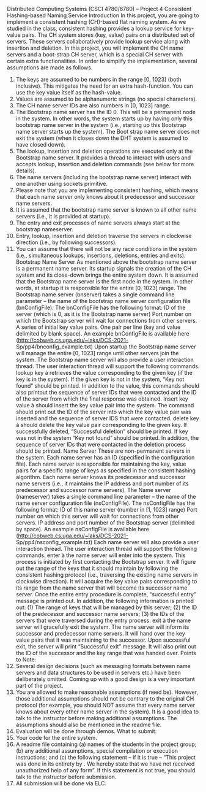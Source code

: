 Distributed	Computing	Systems	(CSCI	4780/6780)	–
Project	4
Consistent	Hashing-based	Naming	Service
Introduction
In this project, you are going to implement a consistent hashing (CH)-based flat naming system.
As we studied in the class, consistent hashing provides a lookup service for key-value pairs. The
CH system stores (key, value) pairs on a distributed set of servers. These servers collaboratively
provide lookup service along with insertion and deletion. In this project, you will implement the
CH name servers and a boot-strap CH server, which is a special CH server with certain extra
functionalities. In order to simplify the implementation, several assumptions are made as
follows.
1. The keys are assumed to be numbers in the range [0, 1023] (both inclusive). This
mitigates the need for an extra hash-function. You can use the key value itself as the
hash-value.
2. Values are assumed to be alphanumeric strings (no special characters).
3. The CH name server IDs are also numbers in [0, 1023] range.
4. The Bootstrap name server has the ID 0. This will be a permanent node in the system. In
other words, the system starts up by having only this bootstrap name server in the
system (i.e., starting up this Bootstrap name server starts up the system). The Boot strap
name server does not exit the system (when it closes down the DHT system is assumed
to have closed down).
5. The lookup, insertion and deletion operations are executed only at the Bootstrap name
server. It provides a thread to interact with users and accepts lookup, insertion and
deletion commands (see below for more details).
6. The name servers (including the bootstrap name server) interact with one another using
sockets primitive.
7. Please note that you are implementing consistent hashing, which means that each name
server only knows about it predecessor and successor name servers.
8. It is assumed that the bootstrap name server is known to all other name servers (i.e., it
is provided at startup).
9. The entry and exit processes of name servers always start at the bootstrap nameserver.
10. Entry, lookup, insertion and deletion traverse the servers in clockwise direction (i.e., by
following successors).
11. You can assume that there will not be any race conditions in the system (i.e.,
simultaneous lookups, insertions, deletions, entries and exits).
Bootstrap	Name	Server
As mentioned above the bootstrap name server is a permanent name server. Its startup signals
the creation of the CH system and its close-down brings the entire system down. It is assumed
that the Bootstrap name server is the first node in the system. In other words, at startup it is
responsible for the entire [0, 1023] range.
The Bootstrap name server (bnserver) takes a single command line parameter – the name of
the bootstrap name server configuration file (bnConfigFile). The bnConfigFile has the following
format:
ID of the server (which is 0, as it is the Bootstrap name server)
Port number on which the Bootstrap server will wait for
connections from other servers.
A series of initial key value pairs. One pair per line (key and value delimited
by blank space).
An example bnConfigFile is available here (http://cobweb.cs.uga.edu/~laks/DCS-2021-
Sp/pp4/bnconfig_example.txt)
Upon startup the Bootstrap name server will manage the entire [0, 1023] range until other
servers join the system. The Bootstrap name server will also provide a user interaction thread.
The user interaction thread will support the following commands.
lookup key à retrieves the value corresponding to the given key (if the key is in the
system). If the given key is not in the system, “Key not found” should be printed. In addition to
the value, this commands should also printout the sequence of server IDs that were contacted
and the ID of the server from which the final response was obtained.
Insert key value à should insert the key value pair into the system. The command
should print out the ID of the server into which the key value pair was inserted and the
sequence of server IDS that were contacted.
delete key à should delete the key value pair corresponding to the given key. If
successfully deleted, “Successful deletion” should be printed. If key was not in the system “Key
not found” should be printed. In addition, the sequence of server IDs that were contacted in
the deletion process should be printed.
Name	Server
These are non-permanent servers in the system. Each name server has an ID (specified in the
configuration file). Each name server is responsible for maintaining the key, value pairs for a
specific range of keys as specified in the consistent hashing algorithm. Each name server knows
its predecessor and successor name servers (i.e., it maintains the IP address and port number of
its predecessor and successor name servers).
The Name server (nameserver) takes a single command line parameter – the name of the name
server configuration file (nsConfigFile). The nsConfigFile has the following format:
ID of this name server (number in [1, 1023] range)
Port number on which this server will wait for connections from
other servers.
IP address and port number of the Bootstrap server (delimited by
space).
An example nsConfigFile is available here (http://cobweb.cs.uga.edu/~laks/DCS-2021-
Sp/pp4/nsconfig_example.txt)
Each name server will also provide a user interaction thread. The user interaction thread will
support the following commands.
enter à the name server will enter into the system. This process is initiated by first
contacting the Bootstrap server. It will figure out the range of the keys that it should maintain
by following the consistent hashing protocol (i.e., traversing the existing name servers in clockwise direction). It will acquire the key value pairs corresponding to its range from the name
server that will become its successor name server. Once the entire entry procedure is complete,
“successful entry” message is printed out. In addition, the following information is printed out:
(1) The range of keys that will be managed by this server; (2) the ID of the predecessor and
successor name servers; (3) the IDs of the servers that were traversed during the entry process.
exit à the name server will gracefully exit the system. The name server will inform its
successor and predecessor name servers. It will hand over the key value pairs that it was
maintaining to the successor. Upon successful exit, the server will print “Successful exit”
message. It will also print out the ID of the successor and the key range that was handed over.
Points to Note:
1. Several design decisions (such as messaging formats between name servers and data
structures to be used in servers etc.) have been deliberately omitted. Coming up with a
good design is a very important part of the project.
2. You are allowed to make reasonable assumptions (if need be). However, those
additional assumptions should not be contrary to the original CH protocol (for example,
you should NOT assume that every name server knows about every other name server
in the system). It is a good idea to talk to the instructor before making additional
assumptions. The assumptions should also be mentioned in the readme file.
3. Evaluation will be done through demos.
What to submit:
1. Your code for the entire system.
2. A readme file containing (a) names of the students in the project group; (b) any
additional assumptions, special compilation or execution instructions; and (c) the
following statement – if it is true – “This project was done in its
entirety by <Project group member names>. We hereby state
that we have not received unauthorized help of any form”. If
this statement is not true, you should talk to the instructor before submission.
3. All submission will be done via ELC. 
